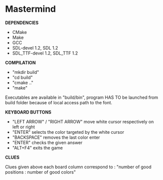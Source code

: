# Mastermind

**DEPENDENCIES**

* CMake
* Make
* GCC
* SDL-devel 1.2, SDL 1.2
* SDL_TTF-devel 1.2, SDL_TTF 1.2

**COMPILATION**

* "mkdir build"
* "cd build"
* "cmake .."
* "make"

Executables are available in "build/bin", program HAS TO be launched from build folder because of local access path to the font.

**KEYBOARD BUTTONS**

* "LEFT ARROW" / "RIGHT ARROW" move white cursor respectively on left or right
* "ENTER" selects the color targeted by the white cursor
* "BACKSPACE" removes the last color enter
* "ENTER" checks the given answer
* "ALT+F4" exits the game
  
**CLUES**

Clues given above each board column correspond to : "number of good positions : number of good colors"

